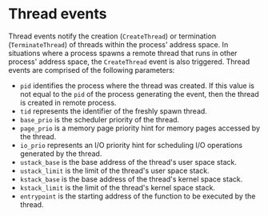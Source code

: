 # Thread events

Thread events notify the creation (`CreateThread`) or termination (`TerminateThread`) of threads within the process' address space. In situations where a process spawns a remote thread that runs in other process' address space, the `CreateThread` event is also triggered.
Thread events are comprised of the following parameters:

- `pid` identifies the process where the thread was created. If this value is not equal to the `pid` of the process generating the event, then the thread is created in remote process.
- `tid` represents the identifier of the freshly spawn thread.
- `base_prio` is the scheduler priority of the thread.
- `page_prio` is a memory page priority hint for memory pages accessed by the thread.
- `io_prio` represents an I/O priority hint for scheduling I/O operations generated by the thread.
- `ustack_base` is the base address of the thread's user space stack.
- `ustack_limit` is the limit of the thread's user space stack.
- `kstack_base` is the base address of the thread's kernel space stack.
- `kstack_limit` is the limit of the thread's kernel space stack.
- `entrypoint` is the starting address of the function to be executed by the thread.
